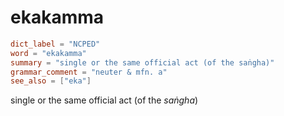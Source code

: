 # ekakamma

``` toml
dict_label = "NCPED"
word = "ekakamma"
summary = "single or the same official act (of the saṅgha)"
grammar_comment = "neuter & mfn. a"
see_also = ["eka"]
```

single or the same official act (of the *saṅgha*)

